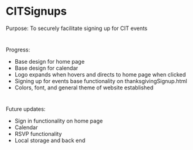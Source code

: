 # CITSignups
 Purpose: To securely facilitate signing up for CIT events
#
 Progress:
 - Base design for home page
 - Base design for calendar
 - Logo expands when hovers and directs to home page when clicked
 - Signing up for events base functionality on thanksgivingSignup.html
 - Colors, font, and general theme of website established
#
 Future updates:
 - Sign in functionality on home page
 - Calendar
 - RSVP functionality
 - Local storage and back end
